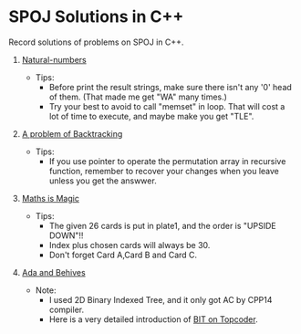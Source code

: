 # SPOJ Solutions in C++
Record solutions of problems on SPOJ in C++.

1. [Natural-numbers](codes/CHI_NATURAL.cpp)
   - Tips: 
     - Before print the result strings, make sure there isn't any '0' head of them. (That made me get "WA" many times.)
     - Try your best to avoid to call "memset" in loop. That will cost a lot of time to execute, and maybe make you get "TLE".

2. [A problem of Backtracking](codes/BTCK.cpp)
   - Tips:
     - If you use pointer to operate the permutation array in recursive function, remember to recover your changes when you leave unless you get the answwer.

3. [Maths is Magic](codes/NJEG1.cpp)
   - Tips:
     - The given 26 cards is put in plate1, and the order is "UPSIDE DOWN"!!
     - Index plus chosen cards will always be 30.
     - Don't forget Card A,Card B and Card C.

4. [Ada and Behives](codes/ADABEHIVE.cpp)
   - Note:
     - I used 2D Binary Indexed Tree, and it only got AC by CPP14 compiler.
     - Here is a very detailed introduction of [BIT on Topcoder](https://www.topcoder.com/community/competitive-programming/tutorials/binary-indexed-trees).
